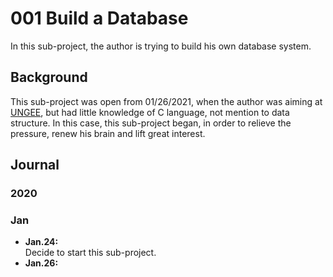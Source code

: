 # 001 Build a Database  
In this sub-project, the author is trying to build his own database system.  
## Background  
This sub-project was open from 01/26/2021, when the author was aiming at [UNGEE](https://yz.chsi.com.cn/), but had little knowledge of C language, not mention to data structure. In this case, this sub-project began, in order to relieve the pressure, renew his brain and lift great interest.  
## Journal
### 2020
### Jan
* **Jan.24:**  
    Decide to start this sub-project.  
* **Jan.26:**  
